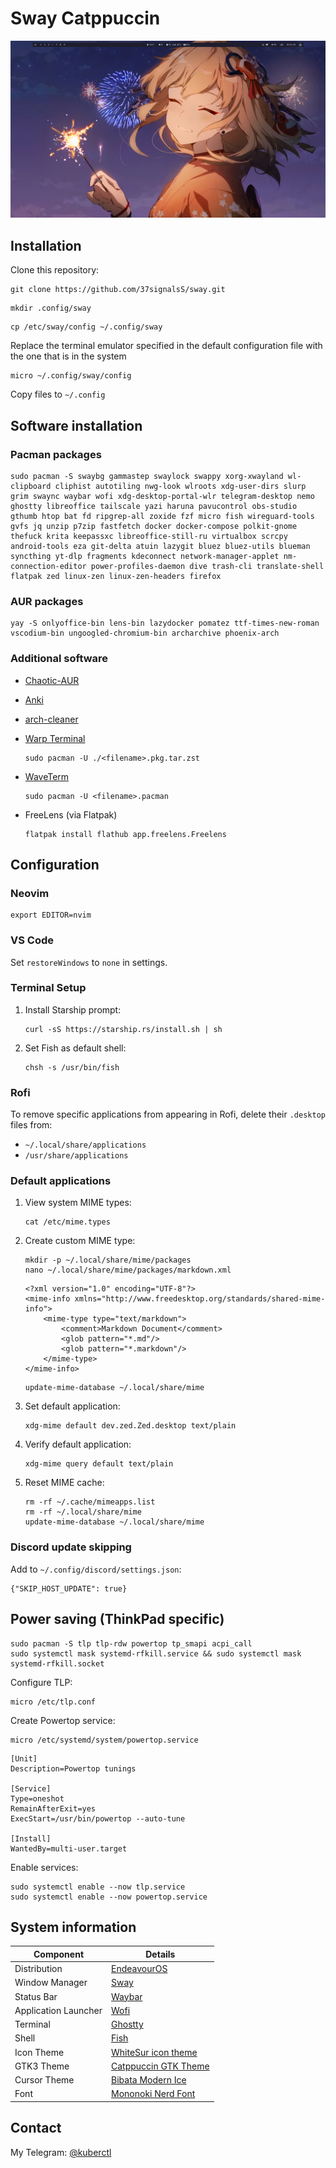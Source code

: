 # Sway Catppuccin 

![](/Pictures/21:19_02.06.2025.png)

## Installation

Clone this repository:
```
git clone https://github.com/37signalsS/sway.git
```
```
mkdir .config/sway
```
```
cp /etc/sway/config ~/.config/sway
```
Replace the terminal emulator specified in the default configuration file with the one that is in the system
```
micro ~/.config/sway/config
```
Copy files to `~/.config`

## Software installation

### Pacman packages
```
sudo pacman -S swaybg gammastep swaylock swappy xorg-xwayland wl-clipboard cliphist autotiling nwg-look wlroots xdg-user-dirs slurp grim swaync waybar wofi xdg-desktop-portal-wlr telegram-desktop nemo ghostty libreoffice tailscale yazi haruna pavucontrol obs-studio gthumb htop bat fd ripgrep-all zoxide fzf micro fish wireguard-tools gvfs jq unzip p7zip fastfetch docker docker-compose polkit-gnome thefuck krita keepassxc libreoffice-still-ru virtualbox scrcpy android-tools eza git-delta atuin lazygit bluez bluez-utils blueman syncthing yt-dlp fragments kdeconnect network-manager-applet nm-connection-editor power-profiles-daemon dive trash-cli translate-shell flatpak zed linux-zen linux-zen-headers firefox
```

### AUR packages 
```
yay -S onlyoffice-bin lens-bin lazydocker pomatez ttf-times-new-roman vscodium-bin ungoogled-chromium-bin archarchive phoenix-arch
```

### Additional software
- [Chaotic-AUR](https://aur.chaotic.cx/docs)

- [Anki](https://apps.ankiweb.net/)

- [arch-cleaner](https://github.com/antonio-foti/arch-cleaner)

- [Warp Terminal](https://app.warp.dev/get_warp)
  ```
  sudo pacman -U ./<filename>.pkg.tar.zst
  ```
  
- [WaveTerm](https://www.waveterm.dev/download)
  ```
  sudo pacman -U <filename>.pacman
  ```
  
- FreeLens (via Flatpak)
  ```
  flatpak install flathub app.freelens.Freelens
  ```

## Configuration

### Neovim
```
export EDITOR=nvim
```

### VS Code
Set `restoreWindows` to `none` in settings.

### Terminal Setup
1. Install Starship prompt:
   ```
   curl -sS https://starship.rs/install.sh | sh
   ```
2. Set Fish as default shell:
   ```
   chsh -s /usr/bin/fish
   ```

### Rofi 
To remove specific applications from appearing in Rofi, delete their `.desktop` files from:
- `~/.local/share/applications`
- `/usr/share/applications`

### Default applications
1. View system MIME types:

   ```
   cat /etc/mime.types
   ```
2. Create custom MIME type:

   ```
   mkdir -p ~/.local/share/mime/packages
   nano ~/.local/share/mime/packages/markdown.xml
   ```
   ```
   <?xml version="1.0" encoding="UTF-8"?>
   <mime-info xmlns="http://www.freedesktop.org/standards/shared-mime-info">
       <mime-type type="text/markdown">
           <comment>Markdown Document</comment>
           <glob pattern="*.md"/>
           <glob pattern="*.markdown"/>
       </mime-type>
   </mime-info>
   ```
   ```
   update-mime-database ~/.local/share/mime
   ```
3. Set default application:
   ```
   xdg-mime default dev.zed.Zed.desktop text/plain
   ```
4. Verify default application:
   ```
   xdg-mime query default text/plain
   ```
5. Reset MIME cache:
   ```
   rm -rf ~/.cache/mimeapps.list
   rm -rf ~/.local/share/mime
   update-mime-database ~/.local/share/mime
   ```

### Discord update skipping
Add to `~/.config/discord/settings.json`:
```
{"SKIP_HOST_UPDATE": true}
```

## Power saving (ThinkPad specific)
```
sudo pacman -S tlp tlp-rdw powertop tp_smapi acpi_call
sudo systemctl mask systemd-rfkill.service && sudo systemctl mask systemd-rfkill.socket
```

Configure TLP:
```
micro /etc/tlp.conf
```

Create Powertop service:
```
micro /etc/systemd/system/powertop.service
```
```
[Unit]
Description=Powertop tunings

[Service]
Type=oneshot
RemainAfterExit=yes
ExecStart=/usr/bin/powertop --auto-tune

[Install]
WantedBy=multi-user.target
```

Enable services:
```
sudo systemctl enable --now tlp.service
sudo systemctl enable --now powertop.service
```

## System information

| Component       | Details                                                                 |
|-----------------|-------------------------------------------------------------------------|
| Distribution    | [EndeavourOS](https://endeavouros.com/)                                 |
| Window Manager  | [Sway](https://github.com/swaywm/sway)                                  |
| Status Bar      | [Waybar](https://github.com/Alexays/Waybar)                             |
| Application Launcher | [Wofi](https://man.archlinux.org/man/wofi.1)                        |
| Terminal        | [Ghostty](https://ghostty.org/)                                         |
| Shell           | [Fish](https://fishshell.com/)                                          |
| Icon Theme      | [WhiteSur icon theme](https://www.gnome-look.org/p/1405756)             |
| GTK3 Theme      | [Catppuccin GTK Theme](https://www.gnome-look.org/p/1715554)            |
| Cursor Theme    | [Bibata Modern Ice](https://www.gnome-look.org/p/1197198)               |
| Font            | [Mononoki Nerd Font](https://www.nerdfonts.com/font-downloads)          |

## Contact

My Telegram: [@kuberctl](https://t.me/kuberctl)
